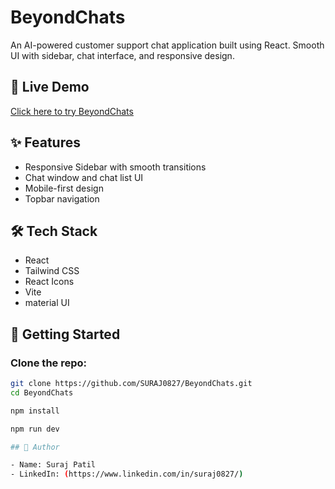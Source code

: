 # BeyondChats

An AI-powered customer support chat application built using React. Smooth UI with sidebar, chat interface, and responsive design.

## 🔗 Live Demo

[Click here to try BeyondChats](https://your-live-site.vercel.app)

## ✨ Features

- Responsive Sidebar with smooth transitions
- Chat window and chat list UI
- Mobile-first design
- Topbar navigation

## 🛠 Tech Stack

- React
- Tailwind CSS
- React Icons
- Vite
- material UI

## 🚀 Getting Started

### Clone the repo:

```bash
git clone https://github.com/SURAJ0827/BeyondChats.git
cd BeyondChats

npm install

npm run dev

## 👤 Author

- Name: Suraj Patil
- LinkedIn: (https://www.linkedin.com/in/suraj0827/)
```

